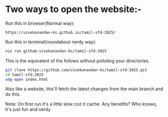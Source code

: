 # Two ways to open the website:-
Run this in browser(Normal way):
```
https://vivekanandan-ks.github.io/tamil-sfd-2025/
```

Run this in terminal(roundabout nerdy way):
```bash
nix run github:vivekanandan-ks/tamil-sfd-2025
```
This is the equivalent of the follows without polluting your directories. 
```bash
git clone https://github.com/vivekanandan-ks/tamil-sfd-2025.git
cd tamil-sfd-2025
xdg-open index.html
```

Also like a website, this'll fetch the latest changes from the main branch and do this.

Note: On first run it's a little slow coz it cache. 
Any benefits? Who knows, It's just fun and nerdy